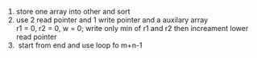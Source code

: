 1. store one array into other and sort <br>
2. use 2 read pointer and 1 write pointer and a auxilary array <br>
r1 = 0, r2 = 0, w = 0;
write only min of r1 and r2 then increament lower read pointer
3.  start from end and use loop fo m+n-1